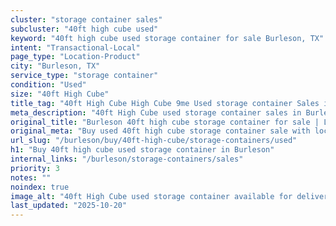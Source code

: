 ```yaml
---
cluster: "storage container sales"
subcluster: "40ft high cube used"
keyword: "40ft high cube used storage container for sale Burleson, TX"
intent: "Transactional-Local"
page_type: "Location-Product"
city: "Burleson, TX"
service_type: "storage container"
condition: "Used"
size: "40ft High Cube"
title_tag: "40ft High Cube High Cube 9me Used storage container Sales in Burleson | LC Container"
meta_description: "40ft High Cube used storage container sales in Burleson. High cube containers with extra height. Fast delivery, competitive pricing. Serving storage containers area. Quote ID: M1G. Call (214) 524-4168 for your free quote today."
original_title: "Burleson 40ft high cube storage container for sale | LC"
original_meta: "Buy used 40ft high cube storage container sale with local delivery in Burleson, TX. LC Container — local Since 2003. Request a fast quote today."
url_slug: "/burleson/buy/40ft-high-cube/storage-containers/used"
h1: "Buy 40ft high cube used storage container in Burleson"
internal_links: "/burleson/storage-containers/sales"
priority: 3
notes: ""
noindex: true
image_alt: "40ft High Cube used storage container available for delivery in Burleson"
last_updated: "2025-10-20"
---
```


<!-- TODO: Add unique city/inventory copy, images, and internal links here. -->
